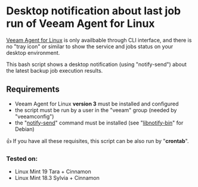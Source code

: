 # Desktop notification about last job run of Veeam Agent for Linux

[Veeam Agent for Linux](https://www.veeam.com/linux-cloud-server-backup-agent.html) is only availbable through CLI interface, and there is no "tray icon" or similar to show the service and jobs status on your desktop environment.

This bash script shows a desktop notification (using "notify-send") about the latest backup job execution results.

## Requirements
* Veeam Agent for Linux **version 3** must be installed and configured
* the script must be run by a user in the "veeam" group (needed by "veeamconfig")
* the "[notify-send](https://ss64.com/bash/notify-send.html)" command must be installed (see "[libnotify-bin](https://packages.debian.org/it/sid/libnotify-bin)" for Debian)

:thumbsup: If you have all these requisites, this script can be also run by "**crontab**".

### Tested on:
* Linux Mint 19 Tara + Cinnamon
* Linux Mint 18.3 Sylvia + Cinnamon
